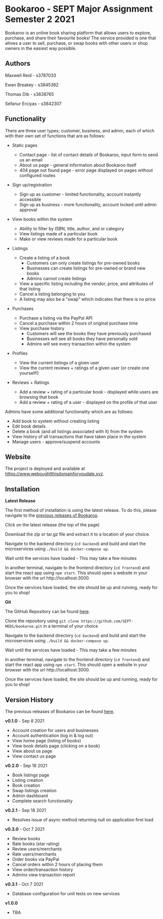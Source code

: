 # Bookaroo - SEPT Major Assignment Semester 2 2021

Bookaroo is an online book sharing platform that allows users to explore, purchase, and share their favourite books! The service provided is one that allows a user to sell, purchase, or swap books with other users or shop owners in the easiest way possible. 

## Authors

Maxwell Reid - s3787033

Ewan Breakey - s3845382

Thomas Dib - s3838765

Sefanur Erciyas - s3842307



## Functionality

There are three user types; customer, business, and admin, each of which with their own set of functions that are as follows:

- Static pages
  - Contact page - list of contact details of Bookaroo, input form to send us an email
  - About us page - general information about Bookaroo itself
  - 404 page not found page - error page displayed on pages without configured routes

- Sign up/registration
  - Sign up as customer - limited functionality, account instantly accessible
  - Sign up as business - more functionality, account locked until admin approval

- View books within the system
  - Ability to filter by ISBN, title, author, and or category
  - View listings made of a particular book
  - Make or view reviews made for a particular book
- Listings
  - Create a listing of a book
    - Customers can only create listings for pre-owned books
    - Businesses can create listings for pre-owned or brand new books
    - Admins cannot create listings
  - View a specific listing including the vendor, price, and attributes of that listing
  - Cancel a listing belonging to you
  - A listing may also be a "swap" which indicates that there is no price
- Purchases
  - Purchase a listing via the PayPal API
  - Cancel a purchase within 2 hours of original purchase time
  - View purchase history
    - Customers will see the books they have previously purchased
    - Businesses will see all books they have personally sold
    - Admins will see every transaction within the system
- Profiles
  - View the current listings of a given user
  - View the current reviews + ratings of a given user (or create one yourself!)
- Reviews + Ratings
  - Add a review + rating of a particular book - displayed while users are browsing that book
  - Add a review + rating of a user - displayed on the profile of that user



Admins have some additional functionality which are as follows:

- Add book to system without creating listing
- Edit book details
- Delete a book (and all listings associated with it) from the system
- View history of all transactions that have taken place in the system
- Manage users - approve/suspend accounts



## Website

The project is deployed and available at https://www.weboughtthisdomainforyoudale.xyz.



## Installation

**Latest Release**

The first method of installation is using the latest release. To do this, please navigate to the [previous releases of Bookaroo](https://github.com/SEPT-MEDS/bookaroo/releases). 

Click on the latest release (the top of the page)

Download the zip or tar.gz file and extract it to a location of your choice.

Navigate to the backend directory (`cd backend`) and build and start the microservices using `./build && docker-compose up`.

Wait until the services have loaded - This may take a few minutes

In another terminal, navigate to the frontend directory (`cd frontend`) and start the react app using `npm start`. This should open a website in your browser with the url http://localhost:3000.

Once the services have loaded, the site should be up and running, ready for you to shop!



**Git**

The GitHub Repository can be found [here](https://github.com/SEPT-MEDS/bookaroo). 

Clone the repository using `git clone https://github.com/SEPT-MEDS/bookaroo.git` in a terminal of your choice

Navigate to the backend directory (`cd backend`) and build and start the microservices using `./build && docker-compose up`.

Wait until the services have loaded - This may take a few minutes

In another terminal, navigate to the frontend directory (`cd frontend`) and start the react app using `npm start`. This should open a website in your browser with the url http://localhost:3000.

Once the services have loaded, the site should be up and running, ready for you to shop!





## Version History

The previous releases of Bookaroo can be found [here](https://github.com/SEPT-MEDS/bookaroo/releases).

**v0.1.0** - Sep 8 2021

- Account creation for users and businesses
- Account authentication (log in & log out)
- View home page (listing of books)
- View book details page (clicking on a book)
- View about us page
- View contact us page

**v0.2.0** - Sep 18 2021

- Book listings page
- Listing creation
- Book creation
- Swap listings creation
- Admin dashboard
- Complete search functionality

**v0.2.1** - Sep 18 2021

- Resolves issue of async method returning null on application first load

**v0.3.0** - Oct 7 2021

- Review books
- Rate books (star rating)
- Review users/merchants
- Rate users/merchants
- Order books via PayPal
- Cancel orders within 2 hours of placing them
- View order/transaction history
- Admins view transaction report

**v0.3.1** - Oct 7 2021

- Database configuration for unit tests on new services

**v1.0.0**

- TBA





